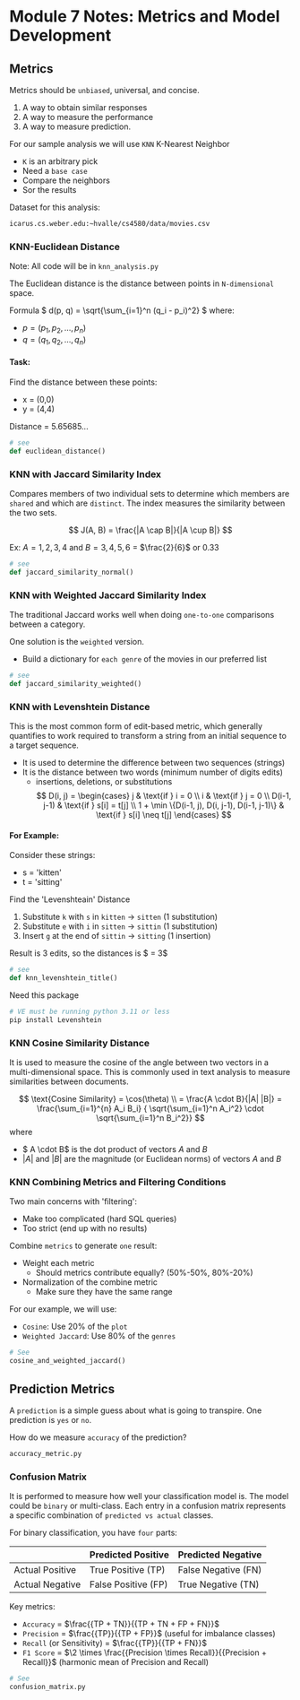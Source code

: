 # Module 7 Notes: Metrics and Model Development


## Metrics

Metrics should be `unbiased`, universal, and concise.
    
1. A way to obtain similar responses
2. A way to measure the performance 
3. A way to measure prediction. 

For our sample analysis we will use `KNN` K-Nearest Neighbor
- `K` is an arbitrary pick
- Need a `base case`
- Compare the neighbors
- Sor the results

Dataset for this analysis: 
```bash
icarus.cs.weber.edu:~hvalle/cs4580/data/movies.csv
```


### KNN-Euclidean Distance

Note: All code will be in `knn_analysis.py`


The Euclidean distance is the distance between points in `N-dimensional` space.

Formula
$
d(p, q) = \sqrt{\sum_{i=1}^n (q_i - p_i)^2}
$
where:
- $p = (p_1, p_2, \dots, p_n)$
- $q = (q_1, q_2, \dots, q_n)$

#### Task: 
Find the distance between these points:
- x = (0,0)
- y = (4,4)

Distance = 5.65685...

```python
# see
def euclidean_distance()
```

### KNN with Jaccard Similarity Index
Compares members of two individual sets to determine which members are `shared` and which are `distinct`. The index measures the similarity between the two sets. 

$$
J(A, B) = \frac{|A \cap B|}{|A \cup B|}
$$

Ex: $A = {1, 2, 3, 4}$ and $B = {3, 4, 5, 6}$ = $\frac{2}{6}$ or $0.33$

```python
# see
def jaccard_similarity_normal()
```

### KNN with Weighted Jaccard Similarity Index
The traditional Jaccard works well when doing `one-to-one` comparisons between a category. 

One solution is the `weighted` version. 
- Build a dictionary for `each genre` of the movies in our preferred list 

```python
# see
def jaccard_similarity_weighted()
```

### KNN with Levenshtein Distance 
This is the most common form of edit-based metric, which generally quantifies to work required to transform a string from an initial sequence to a target sequence. 
- It is used to determine the difference between two sequences (strings)
- It is the distance between two words (minimum number of digits edits)
    - insertions, deletions, or substitutions
$$
D(i, j) = 
\begin{cases}
j & \text{if } i = 0 \\
i & \text{if } j = 0 \\
D(i-1, j-1) & \text{if } s[i] = t[j] \\
1 + \min \{D(i-1, j), D(i, j-1), D(i-1, j-1)\} & \text{if } s[i] \neq t[j]
\end{cases}
$$

#### For Example:
Consider these strings:
- s = 'kitten'
- t = 'sitting'

Find the 'Levenshteain' Distance
1. Substitute `k` with `s` in `kitten` -> `sitten` (1 substitution)
2. Substitute `e` with `i` in `sitten` -> `sittin` (1 substitution)
3. Insert `g` at the end of `sittin` -> `sitting` (1 insertion)

Result is 3 edits, so the distances is $ = 3$

```python
# see
def knn_levenshtein_title()
```
Need this package
```bash
# VE must be running python 3.11 or less
pip install Levenshtein
```

### KNN Cosine Similarity Distance
It is used to measure the cosine of the angle between two vectors in a multi-dimensional space. This is commonly used in text analysis to measure similarities between documents. 

$$
\text{Cosine Similarity} = \cos(\theta) \\
= \frac{A \cdot B}{|A| |B|}
= \frac{\sum_{i=1}^{n} A_i B_i} { \sqrt{\sum_{i=1}^n A_i^2} \cdot \sqrt{\sum_{i=1}^n B_i^2}}
$$
where
- $ A \cdot B$ is the dot product of vectors $A$ and $B$
- $|A|$ and $|B|$ are the magnitude (or Euclidean norms) of vectors $A$ and $B$


### KNN Combining Metrics and Filtering Conditions

Two main concerns with 'filtering':
- Make too complicated (hard SQL queries)
- Too strict (end up with no results)

Combine `metrics` to generate `one` result:
- Weight each metric
    - Should metrics contribute equally? (50%-50%, 80%-20%)
- Normalization of the combine metric
    - Make sure they have the same range

For our example, we will use: 
- `Cosine`: Use 20% of the `plot`
- `Weighted Jaccard`: Use 80% of the `genres`

```python
# See 
cosine_and_weighted_jaccard()
```

## Prediction Metrics

A `prediction` is a simple guess about what is going to transpire. One prediction is `yes` or `no`.

How do we measure `accuracy` of the prediction?

```python
accuracy_metric.py
```

### Confusion Matrix
It is performed to measure how well your classification model is. The model could be `binary` or multi-class. Each entry in a confusion matrix represents a specific combination of `predicted vs actual` classes.

For binary classification, you have `four` parts:

|       | Predicted Positive | Predicted Negative |
|-------|--------------------|--------------------|
|Actual Positive | True Positive (TP) | False Negative (FN) |
|Actual Negative | False Positive (FP) | True Negative (TN) |

Key metrics:
- `Accuracy` = $\frac{{TP + TN}}{{TP + TN + FP + FN}}$
- `Precision` = $\frac{{TP}}{{TP + FP}}$ (useful for imbalance classes)
- `Recall` (or Sensitivity) = $\frac{{TP}}{{TP + FN}}$
- `F1 Score` = $\2 \times \frac{{Precision \times Recall}}{{Precision + Recall}}$ (harmonic mean of Precision and Recall)

```python
# See
confusion_matrix.py
```